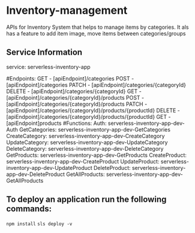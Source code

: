 # Inventory-management
APIs for Inventory System that helps to manage items by categories.
It als has a feature to add item image, move items between categories/groups

## Service Information
service: serverless-inventory-app

#Endpoints:
  GET - [apiEndpoint]/categories
  POST - [apiEndpoint]/categories
  PATCH - [apiEndpoint]/categories/{categoryId}
  DELETE - [apiEndpoint]/categories/{categoryId}
  GET - [apiEndpoint]/categories/{categoryId}/products
  POST - [apiEndpoint]/categories/{categoryId}/products
  PATCH - [apiEndpoint]/categories/{categoryId}/products/{productId}
  DELETE - [apiEndpoint]/categories/{categoryId}/products/{productId}
  GET - [apiEndpoint]products
#Functions:
  Auth: serverless-inventory-app-dev-Auth
  GetCategories: serverless-inventory-app-dev-GetCategories
  CreateCategory: serverless-inventory-app-dev-CreateCategory
  UpdateCategory: serverless-inventory-app-dev-UpdateCategory
  DeleteCategory: serverless-inventory-app-dev-DeleteCategory
  GetProducts: serverless-inventory-app-dev-GetProducts
  CreateProduct: serverless-inventory-app-dev-CreateProduct
  UpdateProduct: serverless-inventory-app-dev-UpdateProduct
  DeleteProduct: serverless-inventory-app-dev-DeleteProduct
  GetAllProducts: serverless-inventory-app-dev-GetAllProducts



## To deploy an application run the following commands:

`npm install`
`sls deploy -v`
